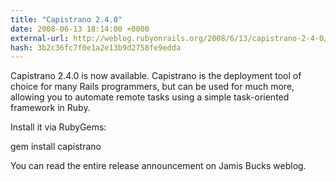 ```yaml
---
title: "Capistrano 2.4.0"
date: 2008-06-13 18:14:00 +0000
external-url: http://weblog.rubyonrails.org/2008/6/13/capistrano-2-4-0/
hash: 3b2c36fc7f0e1a2e13b9d2758fe9edda
---
```


Capistrano 2.4.0 is now available. Capistrano is the deployment tool of choice for many Rails programmers, but can be used for much more, allowing you to automate remote tasks using a simple task-oriented framework in Ruby.



Install it via RubyGems:



  gem install capistrano

You can read the entire release announcement on Jamis Bucks weblog.
